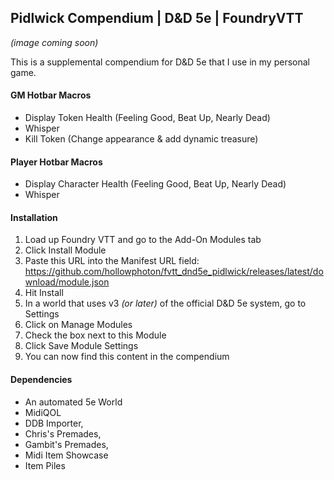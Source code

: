 ## Pidlwick Compendium | D&D 5e | FoundryVTT
_(image coming soon)_

This is a supplemental compendium for D&D 5e that I use in my personal game.

#### GM Hotbar Macros
- Display Token Health (Feeling Good, Beat Up, Nearly Dead)
- Whisper
- Kill Token (Change appearance & add dynamic treasure)

#### Player Hotbar Macros
- Display Character Health (Feeling Good, Beat Up, Nearly Dead)
- Whisper

#### Installation
 1. Load up Foundry VTT and go to the Add-On Modules tab
 2. Click Install Module
 3. Paste this URL into the Manifest URL field: https://github.com/hollowphoton/fvtt_dnd5e_pidlwick/releases/latest/download/module.json
 4. Hit Install
 5. In a world that uses v3 _(or later)_ of the official D&D 5e system, go to Settings
 6. Click on Manage Modules
 7. Check the box next to this Module
 8. Click Save Module Settings
 9. You can now find this content in the compendium

#### Dependencies
- An automated 5e World
 - MidiQOL
 - DDB Importer,
 - Chris's Premades,
 - Gambit's Premades,
 - Midi Item Showcase
- Item Piles
